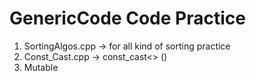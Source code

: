 # GenericCode Code Practice
1. SortingAlgos.cpp -> for all kind of sorting practice
2. Const_Cast.cpp -> const_cast<> () 
3. Mutable

